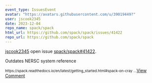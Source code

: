 ```yaml
---
event_type: IssuesEvent
avatar: "https://avatars.githubusercontent.com/u/39019449?"
user: jscook2345
date: 2023-12-04
repo_name: spack/spack
html_url: https://github.com/spack/spack/issues/41422
repo_url: https://github.com/spack/spack
---
```


<a href='https://github.com/jscook2345' target='_blank'>jscook2345</a> open issue <a href='https://github.com/spack/spack/issues/41422' target='_blank'>spack/spack#41422</a>.

<p>Outdates NERSC system reference</p><small>https://spack.readthedocs.io/en/latest/getting_started.html#spack-on-cray...</small><a href='https://github.com/spack/spack/issues/41422' target='_blank'>View Comment</a>